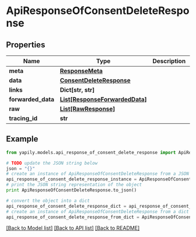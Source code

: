 # ApiResponseOfConsentDeleteResponse


## Properties
Name | Type | Description | Notes
------------ | ------------- | ------------- | -------------
**meta** | [**ResponseMeta**](ResponseMeta.md) |  | [optional] 
**data** | [**ConsentDeleteResponse**](ConsentDeleteResponse.md) |  | [optional] 
**links** | **Dict[str, str]** |  | [optional] 
**forwarded_data** | [**List[ResponseForwardedData]**](ResponseForwardedData.md) |  | [optional] 
**raw** | [**List[RawResponse]**](RawResponse.md) |  | [optional] 
**tracing_id** | **str** |  | [optional] 

## Example

```python
from yapily.models.api_response_of_consent_delete_response import ApiResponseOfConsentDeleteResponse

# TODO update the JSON string below
json = "{}"
# create an instance of ApiResponseOfConsentDeleteResponse from a JSON string
api_response_of_consent_delete_response_instance = ApiResponseOfConsentDeleteResponse.from_json(json)
# print the JSON string representation of the object
print ApiResponseOfConsentDeleteResponse.to_json()

# convert the object into a dict
api_response_of_consent_delete_response_dict = api_response_of_consent_delete_response_instance.to_dict()
# create an instance of ApiResponseOfConsentDeleteResponse from a dict
api_response_of_consent_delete_response_from_dict = ApiResponseOfConsentDeleteResponse.from_dict(api_response_of_consent_delete_response_dict)
```
[[Back to Model list]](../README.md#documentation-for-models) [[Back to API list]](../README.md#documentation-for-api-endpoints) [[Back to README]](../README.md)


